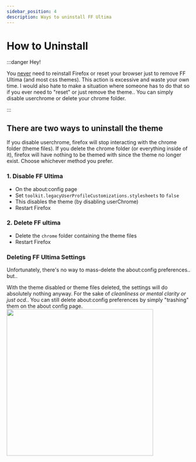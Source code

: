```yaml
---
sidebar_position: 4
description: Ways to uninstall FF Ultima
---
```


# How to Uninstall

:::danger Hey!

You <ins>never</ins> need to reinstall Firefox or reset your browser just to remove FF Ultima (and most css themes). This action is excessive and waste your own time. I would also hate to make a situation where someone has to do that so if you ever need to "reset" or just remove the theme.. You can simply disable userchrome or delete your chrome folder.

:::

## There are two ways to uninstall the theme

If you disable userchrome, firefox will stop interacting with the chrome folder (theme files). If you delete the chrome folder (or everything inside of it), firefox will have nothing to be themed with since the theme no longer exist. Choose whichever method you prefer.

### 1. Disable FF Ultima
   - On the about:config page
   - Set `toolkit.legacyUserProfileCustomizations.stylesheets` to `false`
   - This disables the theme (by disabling userChrome)
   - Restart Firefox

### 2. Delete FF ultima
   - Delete the `chrome` folder containing the theme files
   - Restart Firefox

### Deleting FF Ultima Settings
Unfortunately, there's no way to mass-delete the about:config preferences.. but..

With the theme disabled or theme files deleted, the settings will do absolutely nothing anyway. For the sake of *cleanliness or mental clarity or just ocd*.. You can still delete about:config preferences by simply "trashing" them on the about config page.
<img src="https://github.com/user-attachments/assets/e0a56432-4e94-4741-99b1-f47d373bf09f" height="400px"/>
